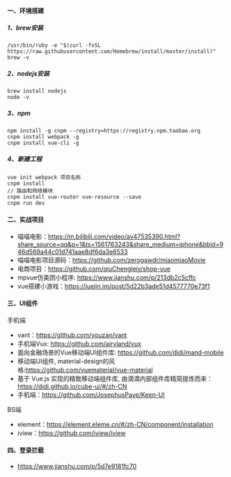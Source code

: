 #### 一、环境搭建
##### 1、brew安装
```
/usr/bin/ruby -e "$(curl -fsSL https://raw.githubusercontent.com/Homebrew/install/master/install)"
brew -v
```

##### 2、nodejs安装
```
brew install nodejs
node -v
```

##### 3、npm
```
npm install -g cnpm --registry=https://registry.npm.taobao.org
cnpm install webpack -g
cnpm install vue-cli -g
```

##### 4、新建工程
```
vue init webpack 项目名称
cnpm install
// 路由和网络模块
cnpm install vue-router vue-resource --save
cnpm run dev
```

#### 二、实战项目
- 喵喵电影：https://m.bilibili.com/video/av47535390.html?share_source=qq&p=1&ts=1561763243&share_medium=iphone&bbid=946d569a44c01d741aae8df6da3e6533
- 喵喵电影项目源码：https://github.com/zerogawdr/miaomiaoMovie
- 电商项目：https://github.com/qiuChengleiy/shop-vue
- mpvue仿美团小程序: https://www.jianshu.com/p/213db2c5cffc
- vue搭建小游戏：https://juejin.im/post/5d22b3ade51d4577770e73f1

#### 三、UI组件
手机端
- vant：https://github.com/youzan/vant
- 手机端Vux: https://github.com/airyland/vux
- 面向金融场景的Vue移动端UI组件库: https://github.com/didi/mand-mobile
- 移动端UI组件, material-design的风格:https://github.com/vuematerial/vue-material
- 基于 Vue.js 实现的精致移动端组件库, 由滴滴内部组件库精简提炼而来： https://didi.github.io/cube-ui/#/zh-CN
- 手机端：https://github.com/JosephusPaye/Keen-UI

BS端
- element：https://element.eleme.cn/#/zh-CN/component/installation
- iview：https://github.com/iview/iview

#### 四、登录拦截
- https://www.jianshu.com/p/5d7e9181fc70
